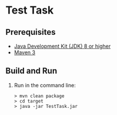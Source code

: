 Test Task
=========

Prerequisites
-------------

* [Java Development Kit (JDK) 8 or higher](https://www.oracle.com/technetwork/java/javase/downloads/index.html)
* [Maven 3](https://maven.apache.org/download.cgi)

Build and Run
-------------

1. Run in the command line:
	```
	> mvn clean package
	> cd target
	> java -jar TestTask.jar
	```
